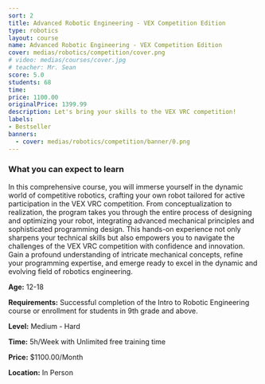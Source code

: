 ```yaml
---
sort: 2
title: Advanced Robotic Engineering - VEX Competition Edition
type: robotics
layout: course
name: Advanced Robotic Engineering - VEX Competition Edition
cover: medias/robotics/competition/cover.png
# video: medias/courses/cover.jpg
# teacher: Mr. Sean 
score: 5.0
students: 68
time: 
price: 1100.00
originalPrice: 1399.99
description: Let's bring your skills to the VEX VRC competition!
labels:
- Bestseller
banners:
  - cover: medias/robotics/competition/banner/0.png
---
```


### What you can expect to learn

In this comprehensive course, you will immerse yourself in the dynamic world of competitive robotics, crafting your own robot tailored for active participation in the VEX VRC competition. From conceptualization to realization, the program takes you through the entire process of designing and optimizing your robot, integrating advanced mechanical principles and sophisticated programming design. This hands-on experience not only sharpens your technical skills but also empowers you to navigate the challenges of the VEX VRC competition with confidence and innovation. Gain a profound understanding of intricate mechanical concepts, refine your programming expertise, and emerge ready to excel in the dynamic and evolving field of robotics engineering.

**Age:** 12-18

**Requirements:** Successful completion of the Intro to Robotic Engineering course or enrollment for students in 9th grade and above.

**Level:** Medium - Hard

**Time:** 5h/Week with Unlimited free training time

**Price:** $1100.00/Month

**Location:** In Person
